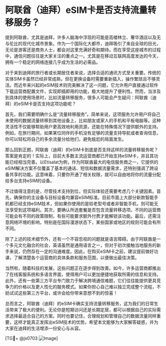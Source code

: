 # 阿联酋（迪拜）eSIM卡是否支持流量转移服务？

提到阿联酋，尤其是迪拜，许多人脑海中浮现的可能是高楼林立、奢华酒店以及无与伦比的现代化城市景象。作为一个国际化大都市，迪拜吸引了来自全球的目光，无论是游客还是商务人士，都会对这里充满好奇和期待。而在享受这座城市的过程中，通信问题往往是大家关注的重点之一。尤其是在移动互联网高度发达的今天，拥有一个稳定的网络连接几乎成为生活的必需品。

对于来到迪拜的旅行者或长期居住者来说，选择合适的通讯方式至关重要。传统的实体SIM卡虽然已经非常成熟，但在更换设备时需要重新插入，操作繁琐且不够灵活。而近年来兴起的eSIM技术则完美解决了这一问题，它允许用户直接通过软件下载运营商配置文件，实现即插即用的功能，极大地提升了便利性。然而，当涉及到具体的使用场景时，比如流量转移服务，很多人可能会产生疑问：阿联酋（迪拜）的eSIM卡是否支持这项功能呢？

首先，我们需要明确什么是“流量转移服务”。简单来说，这项服务允许用户将自己未使用的数据流量转移到其他设备上，比如朋友或家人的手机和平板电脑等。这种灵活性不仅能够帮助用户更高效地利用资源，还能在特殊情况下提供额外的支持。例如，在旅行期间，如果某位同伴的手机没有足够的流量支持导航或者查询信息，你可以轻松将自己的多余流量分给他们，避免尴尬的局面发生。

那么回到正题，阿联酋（迪拜）的eSIM卡到底是否支持这样的流量转移服务呢？答案是肯定的！实际上，目前大多数主流运营商都已开始支持eSIM卡，并且其功能已经相当完善。以Etisalat为例，作为阿联酋最大的电信服务商之一，它提供的eSIM解决方案不仅覆盖了基本的通话、短信和数据流量需求，还特别强调了跨设备共享的功能。这意味着，只要你开通了相关权限，就可以自由地将你的流量分配给多台支持eSIM的设备。

不过值得注意的是，尽管技术支持到位，但实际体验还需要考虑几个关键因素。首先，确保你的主设备与目标设备均兼容eSIM标准。目前市面上大部分新款智能手机都已经支持eSIM技术，但如果你使用的是较老型号或者非智能手机，则可能无法享受到这项福利。其次，要确认所选套餐是否包含流量转移选项。不同的运营商可能会有不同的政策限制，有些可能要求额外付费才能解锁该功能。最后，还需注意网络环境的影响，特别是在国际漫游状态下，某些国家或地区的规则可能会有所不同。

除了上述的技术细节外，还有一个不容忽视的问题就是语言障碍。由于阿联酋是一个多元文化融合的社会，英语虽然是通用语言之一，但对于初次接触当地服务的新手来说，仍然存在一定的沟通难度。因此，在购买eSIM卡之前，建议提前做好功课，了解清楚各个运营商的具体条款和服务范围，以便做出最佳决策。

当然啦，随着科技的发展，这些问题正在逐步得到改善。如今，许多运营商都推出了在线客服系统和多语言界面，使得用户可以更加便捷地获取所需的信息和支持。此外，还有一些第三方平台专门致力于解决跨境通信难题，它们往往能提供更具竞争力的价格以及更人性化的服务模式。如果你担心自己难以独立完成整个流程，不妨试试这些第三方平台，或许会给你带来意想不到的惊喜！

总而言之，阿联酋（迪拜）的eSIM卡确实支持流量转移服务，这为我们的日常生活带来了极大的便利。无论你是短期访问还是长期定居，都可以根据自己的实际需求选择最适合自己的方案。同时也要记住，合理规划和管理自己的数据流量同样重要，这样才能真正发挥出eSIM技术的优势。希望本文能够为大家解答疑惑，并为大家在迪拜的生活增添一份安心与从容。

[TG💪+ @jx0703 ![Image](https://github.com/user-attachments/assets/dbca1d08-cadb-493c-b0ec-ad6f7a83f270)]